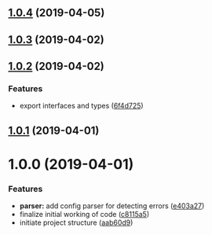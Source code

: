 ## [1.0.4](https://github.com/RelayIN/error-handler/compare/1.0.3...1.0.4) (2019-04-05)



## [1.0.3](https://github.com/RelayIN/error-handler/compare/1.0.2...1.0.3) (2019-04-02)



## [1.0.2](https://github.com/RelayIN/error-handler/compare/1.0.1...1.0.2) (2019-04-02)


### Features

* export interfaces and types ([6f4d725](https://github.com/RelayIN/error-handler/commit/6f4d725))



## [1.0.1](https://github.com/RelayIN/error-handler/compare/v1.0.0...v1.0.1) (2019-04-01)



# 1.0.0 (2019-04-01)


### Features

* **parser:** add config parser for detecting errors ([e403a27](https://github.com/RelayIN/adonis-error-handler/commit/e403a27))
* finalize initial working of code ([c8115a5](https://github.com/RelayIN/adonis-error-handler/commit/c8115a5))
* initiate project structure ([aab60d9](https://github.com/RelayIN/adonis-error-handler/commit/aab60d9))



